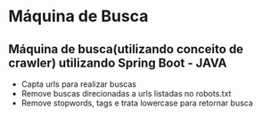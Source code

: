 # Máquina de Busca

## Máquina de busca(utilizando conceito de crawler) utilizando Spring Boot - JAVA

- Capta urls para realizar buscas
- Remove buscas direcionadas a urls listadas no robots.txt
- Remove stopwords, tags e trata lowercase para retornar busca
